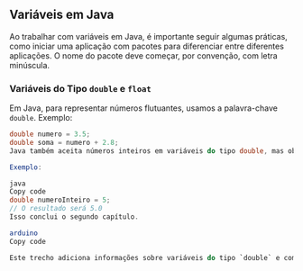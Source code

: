 ## Variáveis em Java

Ao trabalhar com variáveis em Java, é importante seguir algumas práticas, como iniciar uma aplicação com pacotes para diferenciar entre diferentes aplicações. O nome do pacote deve começar, por convenção, com letra minúscula.

### Variáveis do Tipo `double` e `float`

Em Java, para representar números flutuantes, usamos a palavra-chave `double`. Exemplo:

```java
double numero = 3.5;
double soma = numero + 2.8;
Java também aceita números inteiros em variáveis do tipo double, mas obrigatoriamente acrescenta 0 no resultado após o ponto decimal.

Exemplo:

java
Copy code
double numeroInteiro = 5;
// O resultado será 5.0
Isso conclui o segundo capítulo.

arduino
Copy code

Este trecho adiciona informações sobre variáveis do tipo `double` e como elas podem repre
